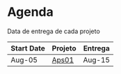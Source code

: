 # Agenda 

Data de entrega de cada projeto

| Start Date | Projeto                          | Entrega |
|------------|-------------------------------------|----------|
| Aug-05     | [Aps01](classes/01-intro/aps01_part_1.md)  | Aug-15   |
